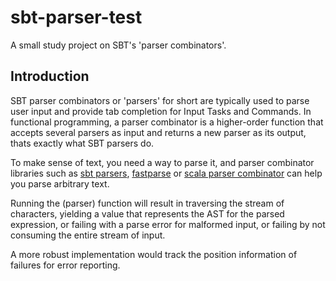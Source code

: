 # sbt-parser-test
A small study project on SBT's 'parser combinators'.

## Introduction
SBT parser combinators or 'parsers' for short are typically used to parse user input and provide tab completion for Input Tasks and Commands.
In functional programming, a parser combinator is a higher-order function that accepts several parsers as input and returns a new parser
as its output, thats exactly what SBT parsers do.

To make sense of text, you need a way to parse it, and parser combinator libraries such as [sbt parsers](), 
[fastparse](https://github.com/lihaoyi/fastparse) or [scala parser combinator](https://github.com/scala/scala-parser-combinators) 
can help you parse arbitrary text.

Running the (parser) function will result in traversing the stream of characters, 
yielding a value that represents the AST for the parsed expression, 
or failing with a parse error for malformed input, 
or failing by not consuming the entire stream of input. 

A more robust implementation would track the position information of failures for error reporting.





